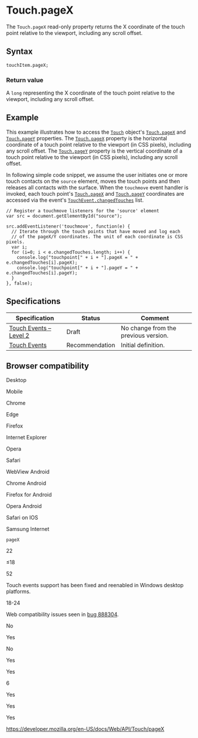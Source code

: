 Touch.pageX
===========

The `Touch.pageX` read-only property returns the X coordinate of the touch point relative to the viewport, including any scroll offset.

Syntax
------

    touchItem.pageX;

### Return value

A `long` representing the X coordinate of the touch point relative to the viewport, including any scroll offset.

Example
-------

This example illustrates how to access the [`Touch`](../touch) object's [`Touch.pageX`](pagex) and [`Touch.pageY`](pagey) properties. The [`Touch.pageX`](pagex) property is the horizontal coordinate of a touch point relative to the viewport (in CSS pixels), including any scroll offset. The [`Touch.pageY`](pagey) property is the vertical coordinate of a touch point relative to the viewport (in CSS pixels), including any scroll offset.

In following simple code snippet, we assume the user initiates one or more touch contacts on the `source` element, moves the touch points and then releases all contacts with the surface. When the `touchmove` event handler is invoked, each touch point's [`Touch.pageX`](pagex) and [`Touch.pageY`](pagey) coordinates are accessed via the event's [`TouchEvent.changedTouches`](../touchevent/changedtouches) list.

    // Register a touchmove listeners for the 'source' element
    var src = document.getElementById("source");

    src.addEventListener('touchmove', function(e) {
      // Iterate through the touch points that have moved and log each
      // of the pageX/Y coordinates. The unit of each coordinate is CSS pixels.
      var i;
      for (i=0; i < e.changedTouches.length; i++) {
        console.log("touchpoint[" + i + "].pageX = " + e.changedTouches[i].pageX);
        console.log("touchpoint[" + i + "].pageY = " + e.changedTouches[i].pageY);
      }
    }, false);

Specifications
--------------

<table><thead><tr class="header"><th>Specification</th><th>Status</th><th>Comment</th></tr></thead><tbody><tr class="odd"><td><a href="https://w3c.github.io/touch-events/#dom-touch-pagex">Touch Events – Level 2</a></td><td><span class="spec-draft">Draft</span></td><td>No change from the previous version.</td></tr><tr class="even"><td><a href="https://www.w3.org/TR/touch-events/#widl-Touch-pageX">Touch Events</a></td><td><span class="spec-rec">Recommendation</span></td><td>Initial definition.</td></tr></tbody></table>

Browser compatibility
---------------------

Desktop

Mobile

Chrome

Edge

Firefox

Internet Explorer

Opera

Safari

WebView Android

Chrome Android

Firefox for Android

Opera Android

Safari on IOS

Samsung Internet

`pageX`

22

≤18

52

Touch events support has been fixed and reenabled in Windows desktop platforms.

18-24

Web compatibility issues seen in [bug 888304](https://bugzil.la/888304).

No

Yes

No

Yes

Yes

6

Yes

Yes

Yes

<a href="https://developer.mozilla.org/en-US/docs/Web/API/Touch/pageX" class="_attribution-link">https://developer.mozilla.org/en-US/docs/Web/API/Touch/pageX</a>
